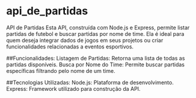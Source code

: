 # api_de_partidas
API de Partidas
Esta API, construída com Node.js e Express, permite listar partidas de futebol e buscar partidas por nome de time. Ela é ideal para quem deseja integrar dados de jogos em seus projetos ou criar funcionalidades relacionadas a eventos esportivos.

##Funcionalidades:
Listagem de Partidas: Retorna uma lista de todas as partidas disponíveis.
Busca por Nome do Time: Permite buscar partidas específicas filtrando pelo nome de um time.

##Tecnologias Utilizadas:
Node.js: Plataforma de desenvolvimento.
Express: Framework utilizado para construção da API.
